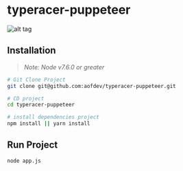 # typeracer-puppeteer

![alt tag](https://i.imgur.com/lujMe0y.png)

## Installation
> *Note: Node v7.6.0 or greater*

``` bash
# Git Clone Project
git clone git@github.com:aofdev/typeracer-puppeteer.git

# CD project
cd typeracer-puppeteer

# install dependencies project
npm install || yarn install

```

## Run Project

``` bash
node app.js

```
